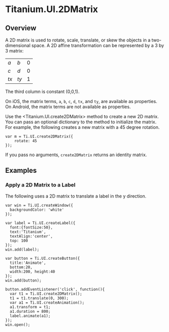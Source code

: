 # Titanium.UI.2DMatrix

<TypeHeader/>

## Overview

A 2D matrix is used to rotate, scale, translate, or skew the objects in a two-dimensional space.
A 2D affine transformation can be  represented by a 3 by 3 matrix:

<table>
  <tbody>
    <tr>
      <td><i>a</i></td>
      <td><i>b</i></td>
      <td>0</td>
    </tr>
    <tr>
      <td><i>c</i></td>
      <td><i>d</i></td>
      <td>0</td>
    </tr>
    <tr>
      <td><i>tx</i></td>
      <td><i>ty</i></td>
      <td>1</td>
    </tr>
  </tbody>
</table>

The third column is constant (0,0,1).

On iOS, the matrix terms, `a`, `b`, `c`, `d`, `tx`, and `ty`,
are available as properties. On Android, the matrix terms are not available as properties.

Use the <Titanium.UI.create2DMatrix> method to create a new 2D matrix. You can
pass an optional <MatrixCreationDict> dictionary to the method to initialize the
matrix. For example, the following creates a new matrix with a 45 degree rotation.

    var m = Ti.UI.create2DMatrix({
        rotate: 45
    });

If you pass no arguments, `create2DMatrix` returns an identity matrix.

## Examples

### Apply a 2D Matrix to a Label

The following uses a 2D matrix to translate a label in the y direction.

    var win = Ti.UI.createWindow({
      backgroundColor: 'white'
    });

    var label = Ti.UI.createLabel({
      font:{fontSize:50},
      text:'Titanium',
      textAlign:'center',
      top: 100
    });
    win.add(label);

    var button = Ti.UI.createButton({
      title:'Animate',
      bottom:20,
      width:200, height:40
    });
    win.add(button);

    button.addEventListener('click', function(){
      var t1 = Ti.UI.create2DMatrix();
      t1 = t1.translate(0, 300);
      var a1 = Ti.UI.createAnimation();
      a1.transform = t1;
      a1.duration = 800;
      label.animate(a1);
    });
    win.open();

<ApiDocs/>
